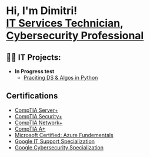 <h1>Hi, I'm Dimitri! <br/><a href="https://github.com/dimitrijarvis">IT Services Technician</a>, <a href="www.linkedin.com/in/dimitri-jarvis/">Cybersecurity Professional</a>

<h2>👨‍💻 IT Projects:</h2>

- <b>In Progress test</b>
  - [Praciting DS & Algos in Python](https://github.com/joshmadakor1/Algorithms-Practice)
 
<h2> Certifications</h2>

  - [CompTIA Server+](https://www.credly.com/badges/b064d90e-0372-4f35-917a-c0676c7cf76f/public_url)
  - [CompTIA Security+](https://www.credly.com/badges/f4092930-828c-4201-bf1e-56bd0da21871/public_url)
  - [CompTIA Network+](https://www.credly.com/badges/7581c056-bcf4-48f4-b9a7-75dfe9c268ec/public_url)
  - [CompTIA A+](https://www.credly.com/badges/8737dccc-546e-4a80-bb07-fbda296c297c/linked_in_profile)
  - [Microsoft Certified: Azure Fundementals](https://learn.microsoft.com/en-us/users/dimitrijarvis-4750/credentials/f3c19c4fdd983116?ref=https%3A%2F%2Fwww.linkedin.com%2F)
  - [Google IT Support Specialization](https://www.coursera.org/account/accomplishments/specialization/Q6BQ1WJ29I8P)
  - [Google Cybersecurity Specialization](https://www.coursera.org/account/accomplishments/specialization/LQRC83SYCZJZ)
<!--
**joshmadakor1/joshmadakor1** is a ✨ _special_ ✨ repository because its `README.md` (this file) appears on your GitHub profile.

Here are some ideas to get you started:

- 🔭 I’m currently working on ...
- 🌱 I’m currently learning ...
- 👯 I’m looking to collaborate on ...
- 🤔 I’m looking for help with ...
- 💬 Ask me about ...
- 📫 How to reach me: ...
- 😄 Pronouns: ...
- ⚡ Fun fact: ...
-->
